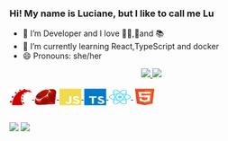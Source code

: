 ### Hi! My name is Luciane, but I like to call me Lu

- 🔭 I’m Developer and I love 👩‍💻,🎸and 📚
- 🌱 I’m currently learning React,TypeScript and docker
- 😄 Pronouns: she/her

<div align="center">
  <a href="https://github.com/lucianefernandesroque">
  <img height="180em" src="https://github-readme-stats.vercel.app/api?username=lucianefernandesroque&show_icons=true&theme=radical&include_all_commits=true&count_private=true"/>
  <img height="180em" src="https://github-readme-stats.vercel.app/api/top-langs/?username=lucianefernandesroque&layout=compact&langs_count=7&theme=radical"/>
</div>

<div style="display: inline_block"><br>
 <img align="center" alt="Lu-Js" height="30" width="40" src="https://raw.githubusercontent.com/devicons/devicon/master/icons/rails/rails-plain.svg">
  <img align="center" alt="Lu-CSS" height="30" width="40" src="https://raw.githubusercontent.com/devicons/devicon/master/icons/ruby/ruby-original.svg">
  <img align="center" alt="Lu-Js" height="30" width="40" src="https://raw.githubusercontent.com/devicons/devicon/master/icons/javascript/javascript-plain.svg">
    <img align="center" alt="Lu-Js" height="30" width="40" src="https://raw.githubusercontent.com/devicons/devicon/master/icons/typescript/typescript-plain.svg">
  <img align="center" alt="Lu-React" height="30" width="40" src="https://raw.githubusercontent.com/devicons/devicon/master/icons/react/react-original.svg">
  <img align="center" alt="Rafa-HTML" height="30" width="40" src="https://raw.githubusercontent.com/devicons/devicon/master/icons/html5/html5-original.svg">

</div>

##
<div>
 <a href="https://www.linkedin.com/in/luciane-fernandes-roque-9862a961" target="_blank"><img src="https://img.shields.io/badge/-LinkedIn-%230077B5?style=for-the-badge&logo=linkedin&logoColor=white" target="_blank"></a> 
  <a href = "mailto:lucianefernandescdf@gmail.com"><img src="https://img.shields.io/badge/-Gmail-%23333?style=for-the-badge&logo=gmail&logoColor=white" target="_blank"></a>
</div>





